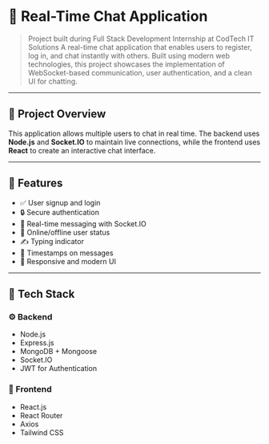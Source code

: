 # 💬 Real-Time Chat Application

> Project built during Full Stack Development Internship at CodTech IT Solutions
A real-time chat application that enables users to register, log in, and chat instantly with others. Built using modern web technologies, this project showcases the implementation of WebSocket-based communication, user authentication, and a clean UI for chatting.

---

## 🌟 Project Overview

This application allows multiple users to chat in real time. The backend uses **Node.js** and **Socket.IO** to maintain live connections, while the frontend uses **React** to create an interactive chat interface.

---

## 🔧 Features

- ✅ User signup and login
- 🔒 Secure authentication
- 💬 Real-time messaging with Socket.IO
- 👀 Online/offline user status
- ✍️ Typing indicator
- 📅 Timestamps on messages
- 🎨 Responsive and modern UI

---

## 🧰 Tech Stack

### ⚙️ Backend
- Node.js
- Express.js
- MongoDB + Mongoose
- Socket.IO
- JWT for Authentication

### 🎨 Frontend
- React.js
- React Router
- Axios
- Tailwind CSS
